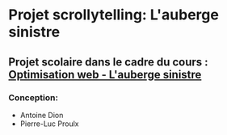 # Projet scrollytelling: L'auberge sinistre

## Projet scolaire dans le cadre du cours : [Optimisation web - L'auberge sinistre](https://github.com/tonie2023/antoine-scrollytelling.git)<br>

### Conception: <br>

- Antoine Dion <br>
- Pierre-Luc Proulx <br>
